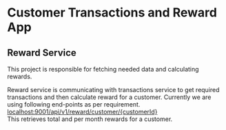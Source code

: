 # Customer Transactions and Reward App

## Reward Service
This project is responsible for fetching needed data and calculating rewards.

Reward service is communicating with transactions service to get required transactions and then calculate reward for a customer. 
Currently we are using following end-points as per requirement.
[localhost:9001/api/v1/reward/customer/{customerId}](localhost:9003/api/v1/reward/customer/{customerId})
<br/>This retrieves total and per month rewards for a customer.